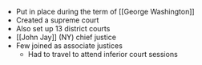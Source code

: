 - Put in place during the term of [[George Washington]]
- Created a supreme court
- Also set up 13 district courts
- [[John Jay]] (NY) chief justice
- Few joined as associate justices
	- Had to travel to attend inferior court sessions